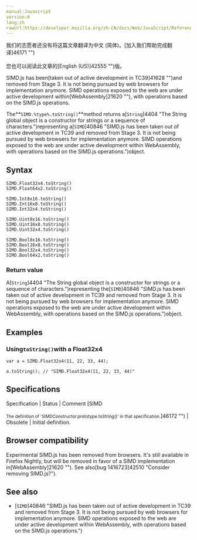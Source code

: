 ```yaml
---
manual:Javascript
version:0
lang:zh
rawUrl:https://developer.mozilla.org/zh-CN/docs/Web/JavaScript/Reference/Global_Objects/SIMD/toString#
---
```




<bdi>我们的志愿者还没有将这篇文章翻译为<bdi>中文 (简体)</bdi>。[加入我们帮助完成翻译]46171 "")<br></br>您也可以阅读此文章的[English (US)]42555 "")版。</bdi>






SIMD.js has been[taken out of active development in TC39]41628 "")and removed from Stage 3. It is not being pursued by web browsers for implementation anymore. SIMD operations exposed to the web are under active development within[WebAssembly]21620 ""), with operations based on the SIMD.js operations.



The**`SIMD.%type%.toString()`**method returns a[`String`]4404 "The String global object is a constructor for strings or a sequence of characters.")representing a[`SIMD`]40846 "SIMD.js has been taken out of active development in TC39 and removed from Stage 3. It is not being pursued by web browsers for implementation anymore. SIMD operations exposed to the web are under active development within WebAssembly, with operations based on the SIMD.js operations.")object.


## Syntax<a name="Syntax"></a>

```
SIMD.Float32x4.toString()
SIMD.Float64x2.toString()

SIMD.Int8x16.toString()
SIMD.Int16x8.toString()
SIMD.Int32x4.toString()

SIMD.Uint8x16.toString()
SIMD.Uint16x8.toString()
SIMD.Uint32x4.toString()

SIMD.Bool8x16.toString() 
SIMD.Bool16x8.toString() 
SIMD.Bool32x4.toString()
SIMD.Bool64x2.toString()

```

### Return value<a name="Return_value"></a>


A[`String`]4404 "The String global object is a constructor for strings or a sequence of characters.")representing the[`SIMD`]40846 "SIMD.js has been taken out of active development in TC39 and removed from Stage 3. It is not being pursued by web browsers for implementation anymore. SIMD operations exposed to the web are under active development within WebAssembly, with operations based on the SIMD.js operations.")object.


## Examples<a name="Examples"></a>

### Using`toString()`with a Float32x4<a name="Using_toString()_with_a_Float32x4"></a>

```
var a = SIMD.Float32x4(11, 22, 33, 44);

a.toString(); // "SIMD.Float32x4(11, 22, 33, 44)"
```

## Specifications<a name="Specifications"></a>

Specification | Status | Comment 
[SIMD<br></br><small>The definition of &#39;SIMDConstructor.prototype.toString()&#39; in that specification.</small>]46172 "") | Obsolete | Initial definition. 


## Browser compatibility<a name="Browser_compatibility"></a>


Experimental SIMD.js has been removed from browsers. It&#39;s still available in Firefox Nightly, but will be removed in favor of a SIMD implementation in[WebAssembly]21620 ""). See also[bug 1416723]42510 "Consider removing SIMD.js?").


## See also<a name="See_also"></a>

* [`SIMD`]40846 "SIMD.js has been taken out of active development in TC39 and removed from Stage 3. It is not being pursued by web browsers for implementation anymore. SIMD operations exposed to the web are under active development within WebAssembly, with operations based on the SIMD.js operations.")



